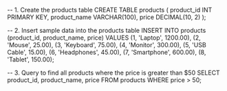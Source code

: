 -- 1. Create the products table
CREATE TABLE products (
    product_id INT PRIMARY KEY,
    product_name VARCHAR(100),
    price DECIMAL(10, 2)
);

-- 2. Insert sample data into the products table
INSERT INTO products (product_id, product_name, price)
VALUES
    (1, 'Laptop', 1200.00),
    (2, 'Mouse', 25.00),
    (3, 'Keyboard', 75.00),
    (4, 'Monitor', 300.00),
    (5, 'USB Cable', 15.00),
    (6, 'Headphones', 45.00),
    (7, 'Smartphone', 600.00),
    (8, 'Tablet', 150.00);

-- 3. Query to find all products where the price is greater than $50
SELECT product_id, product_name, price
FROM products
WHERE price > 50;

